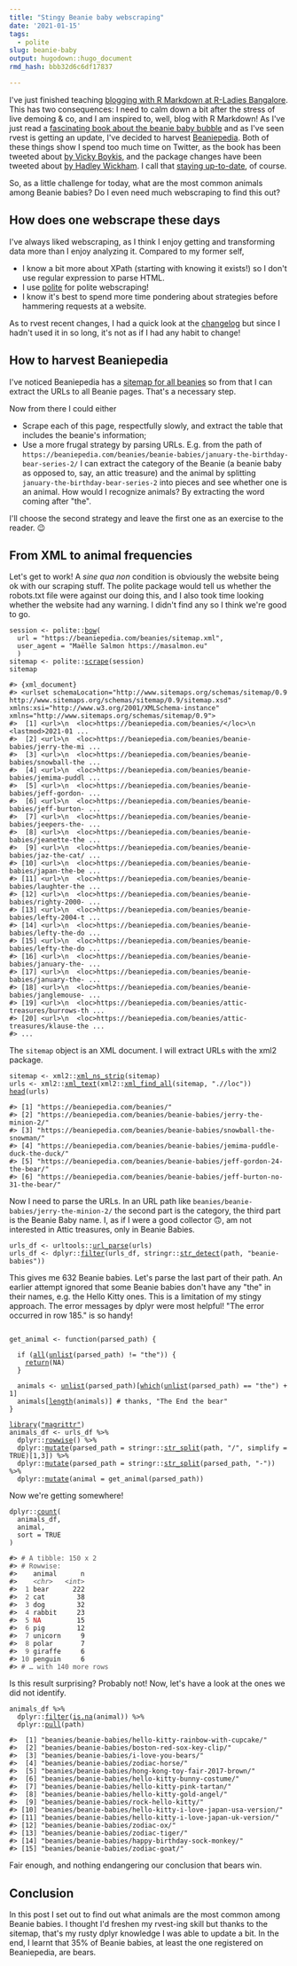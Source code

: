 ```yaml
---
title: "Stingy Beanie baby webscraping"
date: '2021-01-15'
tags:
  - polite
slug: beanie-baby
output: hugodown::hugo_document
rmd_hash: bbb32d6c6df17837

---
```


I've just finished teaching [blogging with R Markdown at R-Ladies Bangalore](/talks/2021-01-15-blogging-r-markdown/). This has two consequences: I need to calm down a bit after the stress of live demoing & co, and I am inspired to, well, blog with R Markdown! As I've just read a [fascinating book about the beanie baby bubble](https://www.goodreads.com/book/show/20821185-the-great-beanie-baby-bubble) and as I've seen rvest is getting an update, I've decided to harvest [Beaniepedia](https://beaniepedia.com). Both of these things show I spend too much time on Twitter, as the book has been tweeted about [by Vicky Boykis](https://twitter.com/vboykis/status/1347575684802240512), and the package changes have been tweeted about [by Hadley Wickham](https://twitter.com/hadleywickham/status/1347260116932976643). I call that [staying up-to-date](/2019/01/25/uptodate/), of course.

So, as a little challenge for today, what are the most common animals among Beanie babies? Do I even need much webscraping to find this out?

How does one webscrape these days
---------------------------------

I've always liked webscraping, as I think I enjoy getting and transforming data more than I enjoy analyzing it. Compared to my former self,

-   I know a bit more about XPath (starting with knowing it exists!) so I don't use regular expression to parse HTML.
-   I use [polite](https://dmi3kno.github.io/polite/) for polite webscraping!
-   I know it's best to spend more time pondering about strategies before hammering requests at a website.

As to rvest recent changes, I had a quick look at the [changelog](https://rvest.tidyverse.org/news/index.html) but since I hadn't used it in so long, it's not as if I had any habit to change!

How to harvest Beaniepedia
--------------------------

I've noticed Beaniepedia has a [sitemap for all beanies](view-source:https://beaniepedia.com/beanies/sitemap.xml) so from that I can extract the URLs to all Beanie pages. That's a necessary step.

Now from there I could either

-   Scrape each of this page, respectfully slowly, and extract the table that includes the beanie's information;
-   Use a more frugal strategy by parsing URLs. E.g. from the path of `https://beaniepedia.com/beanies/beanie-babies/january-the-birthday-bear-series-2/` I can extract the category of the Beanie (a beanie baby as opposed to, say, an attic treasure) and the animal by splitting `january-the-birthday-bear-series-2` into pieces and see whether one is an animal. How would I recognize animals? By extracting the word coming after "the".

I'll choose the second strategy and leave the first one as an exercise to the reader. :wink:

From XML to animal frequencies
------------------------------

Let's get to work! A *sine qua non* condition is obviously the website being ok with our scraping stuff. The polite package would tell us whether the robots.txt file were against our doing this, and I also took time looking whether the website had any warning. I didn't find any so I think we're good to go.

<div class="highlight">

<pre class='chroma'><code class='language-r' data-lang='r'><span class='nv'>session</span> <span class='o'>&lt;-</span> <span class='nf'>polite</span><span class='nf'>::</span><span class='nf'><a href='https://rdrr.io/pkg/polite/man/bow.html'>bow</a></span><span class='o'>(</span>
  url <span class='o'>=</span> <span class='s'>"https://beaniepedia.com/beanies/sitemap.xml"</span>,
  user_agent <span class='o'>=</span> <span class='s'>"Maëlle Salmon https://masalmon.eu"</span>
  <span class='o'>)</span>
<span class='nv'>sitemap</span> <span class='o'>&lt;-</span> <span class='nf'>polite</span><span class='nf'>::</span><span class='nf'><a href='https://rdrr.io/pkg/polite/man/scrape.html'>scrape</a></span><span class='o'>(</span><span class='nv'>session</span><span class='o'>)</span>
<span class='nv'>sitemap</span>

<span class='c'>#&gt; &#123;xml_document&#125;</span>
<span class='c'>#&gt; &lt;urlset schemaLocation="http://www.sitemaps.org/schemas/sitemap/0.9 http://www.sitemaps.org/schemas/sitemap/0.9/sitemap.xsd" xmlns:xsi="http://www.w3.org/2001/XMLSchema-instance" xmlns="http://www.sitemaps.org/schemas/sitemap/0.9"&gt;</span>
<span class='c'>#&gt;  [1] &lt;url&gt;\n  &lt;loc&gt;https://beaniepedia.com/beanies/&lt;/loc&gt;\n  &lt;lastmod&gt;2021-01 ...</span>
<span class='c'>#&gt;  [2] &lt;url&gt;\n  &lt;loc&gt;https://beaniepedia.com/beanies/beanie-babies/jerry-the-mi ...</span>
<span class='c'>#&gt;  [3] &lt;url&gt;\n  &lt;loc&gt;https://beaniepedia.com/beanies/beanie-babies/snowball-the ...</span>
<span class='c'>#&gt;  [4] &lt;url&gt;\n  &lt;loc&gt;https://beaniepedia.com/beanies/beanie-babies/jemima-puddl ...</span>
<span class='c'>#&gt;  [5] &lt;url&gt;\n  &lt;loc&gt;https://beaniepedia.com/beanies/beanie-babies/jeff-gordon- ...</span>
<span class='c'>#&gt;  [6] &lt;url&gt;\n  &lt;loc&gt;https://beaniepedia.com/beanies/beanie-babies/jeff-burton- ...</span>
<span class='c'>#&gt;  [7] &lt;url&gt;\n  &lt;loc&gt;https://beaniepedia.com/beanies/beanie-babies/jeepers-the- ...</span>
<span class='c'>#&gt;  [8] &lt;url&gt;\n  &lt;loc&gt;https://beaniepedia.com/beanies/beanie-babies/jeanette-the ...</span>
<span class='c'>#&gt;  [9] &lt;url&gt;\n  &lt;loc&gt;https://beaniepedia.com/beanies/beanie-babies/jaz-the-cat/ ...</span>
<span class='c'>#&gt; [10] &lt;url&gt;\n  &lt;loc&gt;https://beaniepedia.com/beanies/beanie-babies/japan-the-be ...</span>
<span class='c'>#&gt; [11] &lt;url&gt;\n  &lt;loc&gt;https://beaniepedia.com/beanies/beanie-babies/laughter-the ...</span>
<span class='c'>#&gt; [12] &lt;url&gt;\n  &lt;loc&gt;https://beaniepedia.com/beanies/beanie-babies/righty-2000- ...</span>
<span class='c'>#&gt; [13] &lt;url&gt;\n  &lt;loc&gt;https://beaniepedia.com/beanies/beanie-babies/lefty-2004-t ...</span>
<span class='c'>#&gt; [14] &lt;url&gt;\n  &lt;loc&gt;https://beaniepedia.com/beanies/beanie-babies/lefty-the-do ...</span>
<span class='c'>#&gt; [15] &lt;url&gt;\n  &lt;loc&gt;https://beaniepedia.com/beanies/beanie-babies/lefty-the-do ...</span>
<span class='c'>#&gt; [16] &lt;url&gt;\n  &lt;loc&gt;https://beaniepedia.com/beanies/beanie-babies/january-the- ...</span>
<span class='c'>#&gt; [17] &lt;url&gt;\n  &lt;loc&gt;https://beaniepedia.com/beanies/beanie-babies/january-the- ...</span>
<span class='c'>#&gt; [18] &lt;url&gt;\n  &lt;loc&gt;https://beaniepedia.com/beanies/beanie-babies/janglemouse- ...</span>
<span class='c'>#&gt; [19] &lt;url&gt;\n  &lt;loc&gt;https://beaniepedia.com/beanies/attic-treasures/burrows-th ...</span>
<span class='c'>#&gt; [20] &lt;url&gt;\n  &lt;loc&gt;https://beaniepedia.com/beanies/attic-treasures/klause-the ...</span>
<span class='c'>#&gt; ...</span>
</code></pre>

</div>

The `sitemap` object is an XML document. I will extract URLs with the xml2 package.

<div class="highlight">

<pre class='chroma'><code class='language-r' data-lang='r'><span class='nv'>sitemap</span> <span class='o'>&lt;-</span> <span class='nf'>xml2</span><span class='nf'>::</span><span class='nf'><a href='http://xml2.r-lib.org/reference/xml_ns_strip.html'>xml_ns_strip</a></span><span class='o'>(</span><span class='nv'>sitemap</span><span class='o'>)</span>
<span class='nv'>urls</span> <span class='o'>&lt;-</span> <span class='nf'>xml2</span><span class='nf'>::</span><span class='nf'><a href='http://xml2.r-lib.org/reference/xml_text.html'>xml_text</a></span><span class='o'>(</span><span class='nf'>xml2</span><span class='nf'>::</span><span class='nf'><a href='http://xml2.r-lib.org/reference/xml_find_all.html'>xml_find_all</a></span><span class='o'>(</span><span class='nv'>sitemap</span>, <span class='s'>".//loc"</span><span class='o'>)</span><span class='o'>)</span>
<span class='nf'><a href='https://rdrr.io/r/utils/head.html'>head</a></span><span class='o'>(</span><span class='nv'>urls</span><span class='o'>)</span>

<span class='c'>#&gt; [1] "https://beaniepedia.com/beanies/"                                          </span>
<span class='c'>#&gt; [2] "https://beaniepedia.com/beanies/beanie-babies/jerry-the-minion-2/"         </span>
<span class='c'>#&gt; [3] "https://beaniepedia.com/beanies/beanie-babies/snowball-the-snowman/"       </span>
<span class='c'>#&gt; [4] "https://beaniepedia.com/beanies/beanie-babies/jemima-puddle-duck-the-duck/"</span>
<span class='c'>#&gt; [5] "https://beaniepedia.com/beanies/beanie-babies/jeff-gordon-24-the-bear/"    </span>
<span class='c'>#&gt; [6] "https://beaniepedia.com/beanies/beanie-babies/jeff-burton-no-31-the-bear/"</span>
</code></pre>

</div>

Now I need to parse the URLs. In an URL path like `beanies/beanie-babies/jerry-the-minion-2/` the second part is the category, the third part is the Beanie Baby name. I, as if I were a good collector :upside_down_face:, am not interested in Attic treasures, only in Beanie Babies.

<div class="highlight">

<pre class='chroma'><code class='language-r' data-lang='r'><span class='nv'>urls_df</span> <span class='o'>&lt;-</span> <span class='nf'>urltools</span><span class='nf'>::</span><span class='nf'><a href='https://rdrr.io/pkg/urltools/man/url_parse.html'>url_parse</a></span><span class='o'>(</span><span class='nv'>urls</span><span class='o'>)</span>
<span class='nv'>urls_df</span> <span class='o'>&lt;-</span> <span class='nf'>dplyr</span><span class='nf'>::</span><span class='nf'><a href='https://dplyr.tidyverse.org/reference/filter.html'>filter</a></span><span class='o'>(</span><span class='nv'>urls_df</span>, <span class='nf'>stringr</span><span class='nf'>::</span><span class='nf'><a href='https://stringr.tidyverse.org/reference/str_detect.html'>str_detect</a></span><span class='o'>(</span><span class='nv'>path</span>, <span class='s'>"beanie-babies"</span><span class='o'>)</span><span class='o'>)</span>
</code></pre>

</div>

This gives me 632 Beanie babies. Let's parse the last part of their path. An earlier attempt ignored that some Beanie babies don't have any "the" in their names, e.g. the Hello Kitty ones. This is a limitation of my stingy approach. The error messages by dplyr were most helpful! "The error occurred in row 185." is so handy!

<div class="highlight">

<pre class='chroma'><code class='language-r' data-lang='r'>
<span class='nv'>get_animal</span> <span class='o'>&lt;-</span> <span class='kr'>function</span><span class='o'>(</span><span class='nv'>parsed_path</span><span class='o'>)</span> <span class='o'>&#123;</span>
  
  <span class='kr'>if</span> <span class='o'>(</span><span class='nf'><a href='https://rdrr.io/r/base/all.html'>all</a></span><span class='o'>(</span><span class='nf'><a href='https://rdrr.io/r/base/unlist.html'>unlist</a></span><span class='o'>(</span><span class='nv'>parsed_path</span><span class='o'>)</span> <span class='o'>!=</span> <span class='s'>"the"</span><span class='o'>)</span><span class='o'>)</span> <span class='o'>&#123;</span>
    <span class='kr'><a href='https://rdrr.io/r/base/function.html'>return</a></span><span class='o'>(</span><span class='kc'>NA</span><span class='o'>)</span>
  <span class='o'>&#125;</span>
  
  <span class='nv'>animals</span> <span class='o'>&lt;-</span> <span class='nf'><a href='https://rdrr.io/r/base/unlist.html'>unlist</a></span><span class='o'>(</span><span class='nv'>parsed_path</span><span class='o'>)</span><span class='o'>[</span><span class='nf'><a href='https://rdrr.io/r/base/which.html'>which</a></span><span class='o'>(</span><span class='nf'><a href='https://rdrr.io/r/base/unlist.html'>unlist</a></span><span class='o'>(</span><span class='nv'>parsed_path</span><span class='o'>)</span> <span class='o'>==</span> <span class='s'>"the"</span><span class='o'>)</span> <span class='o'>+</span> <span class='m'>1</span><span class='o'>]</span>
  <span class='nv'>animals</span><span class='o'>[</span><span class='nf'><a href='https://rdrr.io/r/base/length.html'>length</a></span><span class='o'>(</span><span class='nv'>animals</span><span class='o'>)</span><span class='o'>]</span> <span class='c'># thanks, "The End the bear"</span>
<span class='o'>&#125;</span>

<span class='kr'><a href='https://rdrr.io/r/base/library.html'>library</a></span><span class='o'>(</span><span class='s'><a href='https://magrittr.tidyverse.org'>"magrittr"</a></span><span class='o'>)</span>
<span class='nv'>animals_df</span> <span class='o'>&lt;-</span> <span class='nv'>urls_df</span> <span class='o'>%&gt;%</span>
  <span class='nf'>dplyr</span><span class='nf'>::</span><span class='nf'><a href='https://dplyr.tidyverse.org/reference/rowwise.html'>rowwise</a></span><span class='o'>(</span><span class='o'>)</span> <span class='o'>%&gt;%</span>
  <span class='nf'>dplyr</span><span class='nf'>::</span><span class='nf'><a href='https://dplyr.tidyverse.org/reference/mutate.html'>mutate</a></span><span class='o'>(</span>parsed_path <span class='o'>=</span> <span class='nf'>stringr</span><span class='nf'>::</span><span class='nf'><a href='https://stringr.tidyverse.org/reference/str_split.html'>str_split</a></span><span class='o'>(</span><span class='nv'>path</span>, <span class='s'>"/"</span>, simplify <span class='o'>=</span> <span class='kc'>TRUE</span><span class='o'>)</span><span class='o'>[</span><span class='m'>1</span>,<span class='m'>3</span><span class='o'>]</span><span class='o'>)</span> <span class='o'>%&gt;%</span>
  <span class='nf'>dplyr</span><span class='nf'>::</span><span class='nf'><a href='https://dplyr.tidyverse.org/reference/mutate.html'>mutate</a></span><span class='o'>(</span>parsed_path <span class='o'>=</span> <span class='nf'>stringr</span><span class='nf'>::</span><span class='nf'><a href='https://stringr.tidyverse.org/reference/str_split.html'>str_split</a></span><span class='o'>(</span><span class='nv'>parsed_path</span>, <span class='s'>"-"</span><span class='o'>)</span><span class='o'>)</span> <span class='o'>%&gt;%</span>
  <span class='nf'>dplyr</span><span class='nf'>::</span><span class='nf'><a href='https://dplyr.tidyverse.org/reference/mutate.html'>mutate</a></span><span class='o'>(</span>animal <span class='o'>=</span> <span class='nf'>get_animal</span><span class='o'>(</span><span class='nv'>parsed_path</span><span class='o'>)</span><span class='o'>)</span>
</code></pre>

</div>

Now we're getting somewhere!

<div class="highlight">

<pre class='chroma'><code class='language-r' data-lang='r'><span class='nf'>dplyr</span><span class='nf'>::</span><span class='nf'><a href='https://dplyr.tidyverse.org/reference/count.html'>count</a></span><span class='o'>(</span>
  <span class='nv'>animals_df</span>,
  <span class='nv'>animal</span>,
  sort <span class='o'>=</span> <span class='kc'>TRUE</span>
<span class='o'>)</span>

<span class='c'>#&gt; <span style='color: #555555;'># A tibble: 150 x 2</span></span>
<span class='c'>#&gt; <span style='color: #555555;'># Rowwise: </span></span>
<span class='c'>#&gt;    animal      n</span>
<span class='c'>#&gt;    <span style='color: #555555;font-style: italic;'>&lt;chr&gt;</span><span>   </span><span style='color: #555555;font-style: italic;'>&lt;int&gt;</span></span>
<span class='c'>#&gt; <span style='color: #555555;'> 1</span><span> bear      222</span></span>
<span class='c'>#&gt; <span style='color: #555555;'> 2</span><span> cat        38</span></span>
<span class='c'>#&gt; <span style='color: #555555;'> 3</span><span> dog        32</span></span>
<span class='c'>#&gt; <span style='color: #555555;'> 4</span><span> rabbit     23</span></span>
<span class='c'>#&gt; <span style='color: #555555;'> 5</span><span> </span><span style='color: #BB0000;'>NA</span><span>         15</span></span>
<span class='c'>#&gt; <span style='color: #555555;'> 6</span><span> pig        12</span></span>
<span class='c'>#&gt; <span style='color: #555555;'> 7</span><span> unicorn     9</span></span>
<span class='c'>#&gt; <span style='color: #555555;'> 8</span><span> polar       7</span></span>
<span class='c'>#&gt; <span style='color: #555555;'> 9</span><span> giraffe     6</span></span>
<span class='c'>#&gt; <span style='color: #555555;'>10</span><span> penguin     6</span></span>
<span class='c'>#&gt; <span style='color: #555555;'># … with 140 more rows</span></span>
</code></pre>

</div>

Is this result surprising? Probably not! Now, let's have a look at the ones we did not identify.

<div class="highlight">

<pre class='chroma'><code class='language-r' data-lang='r'><span class='nv'>animals_df</span> <span class='o'>%&gt;%</span>
  <span class='nf'>dplyr</span><span class='nf'>::</span><span class='nf'><a href='https://dplyr.tidyverse.org/reference/filter.html'>filter</a></span><span class='o'>(</span><span class='nf'><a href='https://rdrr.io/r/base/NA.html'>is.na</a></span><span class='o'>(</span><span class='nv'>animal</span><span class='o'>)</span><span class='o'>)</span> <span class='o'>%&gt;%</span>
  <span class='nf'>dplyr</span><span class='nf'>::</span><span class='nf'><a href='https://dplyr.tidyverse.org/reference/pull.html'>pull</a></span><span class='o'>(</span><span class='nv'>path</span><span class='o'>)</span>

<span class='c'>#&gt;  [1] "beanies/beanie-babies/hello-kitty-rainbow-with-cupcake/"    </span>
<span class='c'>#&gt;  [2] "beanies/beanie-babies/boston-red-sox-key-clip/"             </span>
<span class='c'>#&gt;  [3] "beanies/beanie-babies/i-love-you-bears/"                    </span>
<span class='c'>#&gt;  [4] "beanies/beanie-babies/zodiac-horse/"                        </span>
<span class='c'>#&gt;  [5] "beanies/beanie-babies/hong-kong-toy-fair-2017-brown/"       </span>
<span class='c'>#&gt;  [6] "beanies/beanie-babies/hello-kitty-bunny-costume/"           </span>
<span class='c'>#&gt;  [7] "beanies/beanie-babies/hello-kitty-pink-tartan/"             </span>
<span class='c'>#&gt;  [8] "beanies/beanie-babies/hello-kitty-gold-angel/"              </span>
<span class='c'>#&gt;  [9] "beanies/beanie-babies/rock-hello-kitty/"                    </span>
<span class='c'>#&gt; [10] "beanies/beanie-babies/hello-kitty-i-love-japan-usa-version/"</span>
<span class='c'>#&gt; [11] "beanies/beanie-babies/hello-kitty-i-love-japan-uk-version/" </span>
<span class='c'>#&gt; [12] "beanies/beanie-babies/zodiac-ox/"                           </span>
<span class='c'>#&gt; [13] "beanies/beanie-babies/zodiac-tiger/"                        </span>
<span class='c'>#&gt; [14] "beanies/beanie-babies/happy-birthday-sock-monkey/"          </span>
<span class='c'>#&gt; [15] "beanies/beanie-babies/zodiac-goat/"</span>
</code></pre>

</div>

Fair enough, and nothing endangering our conclusion that bears win.

Conclusion
----------

In this post I set out to find out what animals are the most common among Beanie babies. I thought I'd freshen my rvest-ing skill but thanks to the sitemap, that's my rusty dplyr knowledge I was able to update a bit. In the end, I learnt that 35% of Beanie babies, at least the one registered on Beaniepedia, are bears.

